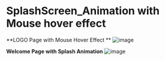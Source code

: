 # SplashScreen_Animation with Mouse hover effect


**LOGO Page with Mouse Hover Effect **
![image](https://github.com/rutviprajapati16/SplashScreen_Animation/assets/97946004/dadd8929-1433-41b6-8466-acf8f70a84a5)

**Welcome Page with Splash Animation**
![image](https://github.com/rutviprajapati16/SplashScreen_Animation/assets/97946004/34231e2a-b2a0-4325-abdd-50ec894c631b)

